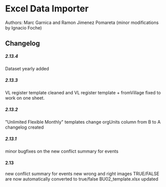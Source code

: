 # Excel Data Importer

Authors: Marc Garnica and Ramon Jimenez Pomareta (minor modifications by Ignacio Foche)

## Changelog

##### 2.13.4
Dataset yearly added 

##### 2.13.3
VL register template cleaned and VL register template + fromVillage fixed to work on one sheet.

##### 2.13.2
"Unlimited Flexible Monthly" templates change orgUnits column from B to A
changelog created

##### 2.13.1
minor bugfixes on the new conflict summary for events 

#### 2.13
new conflict summary for events
new wrong and right images
TRUE/FALSE are now automatically converted to true/false
BU02_template.xlsx updated